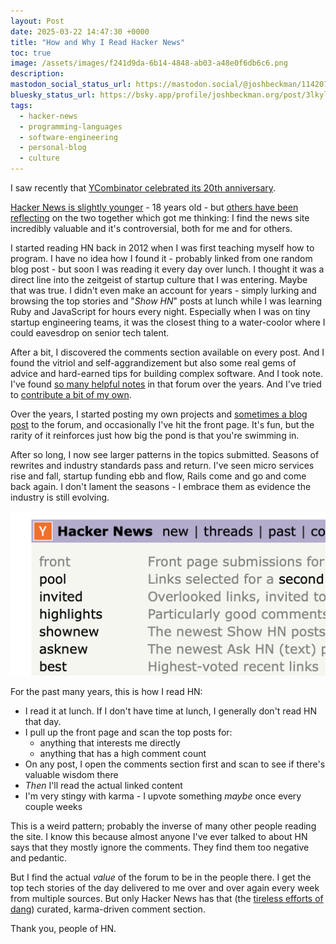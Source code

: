 ```yaml
---
layout: Post
date: 2025-03-22 14:47:30 +0000
title: "How and Why I Read Hacker News"
toc: true
image: /assets/images/f241d9da-6b14-4848-ab03-a48e0f6db6c6.png
description: 
mastodon_social_status_url: https://mastodon.social/@joshbeckman/114207993214972242
bluesky_status_url: https://bsky.app/profile/joshbeckman.org/post/3lkylaiaq3f2k
tags:
  - hacker-news
  - programming-languages
  - software-engineering
  - personal-blog
  - culture
---
```



I saw recently that [YCombinator celebrated its 20th anniversary](https://news.ycombinator.com/item?id=43332658).

[Hacker News is slightly younger](https://www.paulgraham.com/hackernews.html) - 18 years old - but [others have been reflecting](https://vickiboykis.com/2025/03/17/20-years-of-yc/) on the two together which got me thinking: I find the news site incredibly valuable and it's controversial, both for me and for others.

I started reading HN back in 2012 when I was first teaching myself how to program. I have no idea how I found it - probably linked from one random blog post - but soon I was reading it every day over lunch. I thought it was a direct line into the zeitgeist of startup culture that I was entering. Maybe that was true. I didn't even make an account for years - simply lurking and browsing the top stories and "*Show HN*" posts at lunch while I was learning Ruby and JavaScript for hours every night. Especially when I was on tiny startup engineering teams, it was the closest thing to a water-coolor where I could eavesdrop on senior tech talent.

After a bit, I discovered the comments section available on every post. And I found the vitriol and self-aggrandizement but also some real gems of advice and hard-earned tips for building complex software. And I took note. I've found [so many helpful notes](https://www.joshbeckman.org/search/?q=%27cd99ab9e042fc66d5c84197a2293acce+%7C+%27%22ycombinator.com%22) in that forum over the years. And I've tried to [contribute a bit of my own](https://www.joshbeckman.org/search/?q=%27replies+%27hacker-news).

Over the years, I started posting my own projects and [sometimes a blog post](https://www.joshbeckman.org/blog/using-open-protocols) to the forum, and occasionally I've hit the front page. It's fun, but the rarity of it reinforces just how big the pond is that you're swimming in.

After so long, I now see larger patterns in the topics submitted. Seasons of rewrites and industry standards pass and return. I've seen micro services rise and fall, startup funding ebb and flow, Rails come and go and come back again. I don't lament the seasons - I embrace them as evidence the industry is still evolving.

<img width="566" alt="Hacker News" src="/assets/images/f241d9da-6b14-4848-ab03-a48e0f6db6c6.png" />

For the past many years, this is how I read HN:
- I read it at lunch. If I don't have time at lunch, I generally don't read HN that day.
- I pull up the front page and scan the top posts for:
  - anything that interests me directly
  - anything that has a high comment count
- On any post, I open the comments section first and scan to see if there's valuable wisdom there
- _Then_ I'll read the actual linked content
- I'm very stingy with karma - I upvote something _maybe_ once every couple weeks

This is a weird pattern; probably the inverse of many other people reading the site. I know this because almost anyone I've ever talked to about HN says that they mostly ignore the comments. They find them too negative and pedantic.

But I find the actual _value_ of the forum to be in the people there. I get the top tech stories of the day delivered to me over and over again every week from multiple sources. But only Hacker News has that (the [tireless efforts of dang](https://www.newyorker.com/news/letter-from-silicon-valley/the-lonely-work-of-moderating-hacker-news)) curated, karma-driven comment section.

Thank you, people of HN.
